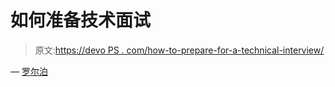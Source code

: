 # 如何准备技术面试

> 原文:[https://devo PS . com/how-to-prepare-for-a-technical-interview/](https://devops.com/how-to-prepare-for-a-technical-interview/)

— [罗尔泊](https://devops.com/author/breselman/)